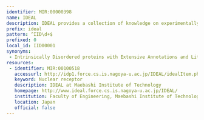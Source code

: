 ```yaml
---
identifier: MIR:00000398
name: IDEAL
description: IDEAL provides a collection of knowledge on experimentally verified intrinsically disordered proteins. It contains manual annotations by curators on intrinsically disordered regions, interaction regions to other molecules, post-translational modification sites, references and structural domain assignments.
prefix: ideal
pattern: ^IID\d+$
prefixed: 0
local_id: IID00001
synonyms:
 - Intrinsically Disordered proteins with Extensive Annotations and Literature
resources:
 - identifier: MIR:00100518
   accessurl: http://idp1.force.cs.is.nagoya-u.ac.jp/IDEAL/idealItem.php?id=${lid}
   keyword: Nuclear receptor
   description: IDEAL at Maebashi Institute of Technology
   homepage: http://www.ideal.force.cs.is.nagoya-u.ac.jp/IDEAL/
   institution: Faculty of Engineering, Maebashi Institute of Technology, Maebashi
   location: Japan
   official: false
---
```

